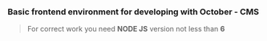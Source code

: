 ### Basic frontend environment for developing with October - CMS

> For correct work you need **NODE JS** version not less than **6**